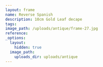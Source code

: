 ```yaml
---
layout: frame
name: Reverse Spanish
description: 10cm Gold Leaf decape
tags:
image_path: /uploads/antique/frame-27.jpg
reference:
_options:
  layout:
    hidden: true
  image_path:
    uploads_dir: uploads/antique
---
```

